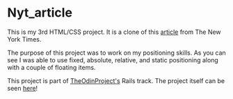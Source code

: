 # Nyt_article
This is my 3rd HTML/CSS project. It is a clone of this [article](https://www.nytimes.com/2014/03/18/science/space/detection-of-waves-in-space-buttresses-landmark-theory-of-big-bang.html?_r=0) from The New York Times.

The purpose of this project was to work on my positioning skills. As you can see
I was able to use fixed, absolute, relative, and static positioning along with a couple of floating items.

This project is part of [TheOdinProject's](http://www.theodinproject.com) Rails track.
The project itself can be seen [here](https://www.theodinproject.com/courses/html5-and-css3/lessons/positioning-and-floating-elements?ref=lnav)!
